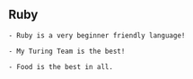 ## Ruby

    - Ruby is a very beginner friendly language!

    - My Turing Team is the best!

    - Food is the best in all.